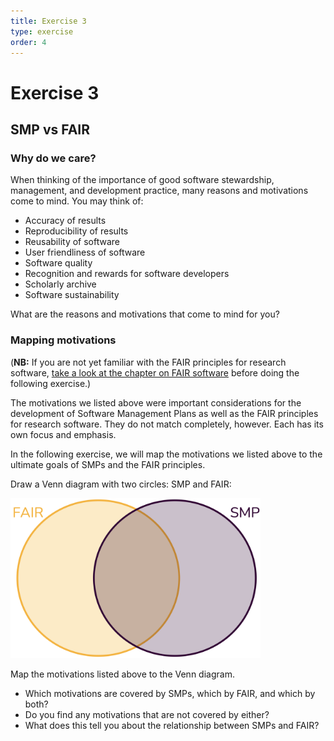 ```yaml
---
title: Exercise 3
type: exercise
order: 4
---
```


# Exercise 3

## SMP vs FAIR

### Why do we care?

When thinking of the importance of good software stewardship, management, and development practice, many reasons and motivations come to mind.
You may think of:

- Accuracy of results
- Reproducibility of results
- Reusability of software
- User friendliness of software
- Software quality
- Recognition and rewards for software developers
- Scholarly archive
- Software sustainability

What are the reasons and motivations that come to mind for you?

### Mapping motivations

(**NB:** If you are not yet familiar with the FAIR principles for research software, [take a look at the chapter on FAIR software](/modules/fairsoftware.md) before doing the following exercise.)

The motivations we listed above were important considerations for the development of Software Management Plans as well as the FAIR principles for research software.
They do not match completely, however.
Each has its own focus and emphasis.

In the following exercise, we will map the motivations we listed above to the ultimate goals of SMPs and the FAIR principles.

Draw a Venn diagram with two circles: SMP and FAIR:

<img src="media/venn_fairsmp.png" width="400">

Map the motivations listed above to the Venn diagram.

- Which motivations are covered by SMPs, which by FAIR, and which by both?
- Do you find any motivations that are not covered by either?
- What does this tell you about the relationship between SMPs and FAIR?
